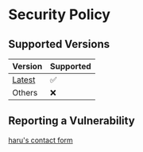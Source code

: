 # Security Policy

## Supported Versions

| Version                                              | Supported |
| ---------------------------------------------------- | --------- |
| [Latest](https://github.com/haru52/haru52.github.io) | ✅        |
| Others                                               | ❌        |

## Reporting a Vulnerability

[haru's contact form](https://forms.gle/4FaAeBDeyEWF1BJ36)
